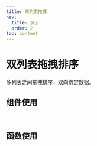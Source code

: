 ```yaml
--- 
title: 双列表拖拽
nav:
  title: 演示
  order: 2
toc: content
---
```


# 双列表拖拽排序

多列表之间拖拽排序，双向绑定数据。

## 组件使用

<code src="./demo.tsx"
title="使用组件"
description="使用组件方式在多列表之间拖拽排序">
</code>

## 函数使用

<code src="./function.tsx"
title="函数方式"
description="使用 函数方式在多列表之间拖拽排序">
</code>
